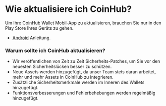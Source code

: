 # Wie aktualisiere ich CoinHub?

Um Ihre CoinHub Wallet Mobil-App zu aktualisieren, brauchen Sie nur in den Play Store Ihres Geräts zu gehen.

- [Android](https://support.google.com/googleplay/answer/113412) Anleitung.

### Warum sollte ich CoinHub aktualisieren?

- Wir veröffentlichen von Zeit zu Zeit Sicherheits-Patches, um Sie vor den neuesten Sicherheitslücken besser zu schützen.
- Neue Assets werden hinzugefügt, da unser Team stets daran arbeitet, mehr und mehr Assets in CoinHub zu integrieren.
- Zusätzliche Sicherheitsmerkmale werden im Inneren des Wallets hinzugefügt.
- Funktionsverbesserungen und Fehlerbehebungen werden regelmäßig hinzugefügt.


